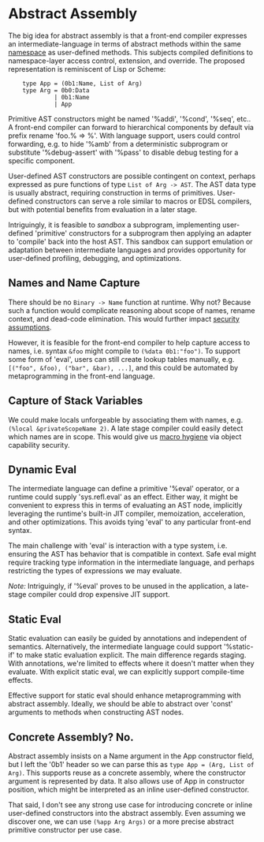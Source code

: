 # Abstract Assembly

The big idea for abstract assembly is that a front-end compiler expresses an intermediate-language in terms of abstract methods within the same [namespace](GlasProgNamespaces.md) as user-defined methods. This subjects compiled definitions to namespace-layer access control, extension, and override. The proposed representation is reminiscent of Lisp or Scheme:

        type App = (0b1:Name, List of Arg)
        type Arg = 0b0:Data
                 | 0b1:Name
                 | App

Primitive AST constructors might be named '%addi', '%cond', '%seq', etc.. A front-end compiler can forward to hierarchical components by default via prefix rename 'foo.% => %'. With language support, users could control forwarding, e.g. to hide '%amb' from a deterministic subprogram or substitute '%debug-assert' with '%pass' to disable debug testing for a specific component.

User-defined AST constructors are possible contingent on context, perhaps expressed as pure functions of type `List of Arg -> AST`. The AST data type is usually abstract, requiring construction in terms of primitives. User-defined constructors can serve a role similar to macros or EDSL compilers, but with potential benefits from evaluation in a later stage.

Intriguingly, it is feasible to *sandbox* a subprogram, implementing user-defined 'primitive' constructors for a subprogram then applying an adapter to 'compile' back into the host AST. This sandbox can support emulation or adaptation between intermediate languages and provides opportunity for user-defined profiling, debugging, and optimizations.

## Names and Name Capture

There should be no `Binary -> Name` function at runtime. Why not? Because such a function would complicate reasoning about scope of names, rename context, and dead-code elimination. This would further impact [security assumptions](https://en.wikipedia.org/wiki/Object-capability_model).

However, it is feasible for the front-end compiler to help capture access to names, i.e. syntax `&foo` might compile to `(%data 0b1:"foo")`. To support some form of 'eval', users can still create lookup tables manually, e.g. `[("foo", &foo), ("bar", &bar), ...]`, and this could be automated by metaprogramming in the front-end language.

## Capture of Stack Variables

We could make locals unforgeable by associating them with names, e.g. `(%local &privateScopeName 2)`. A late stage compiler could easily detect which names are in scope. This would give us [macro hygiene](https://en.wikipedia.org/wiki/Hygienic_macro) via object capability security.

## Dynamic Eval

The intermediate language can define a primitive '%eval' operator, or a runtime could supply 'sys.refl.eval' as an effect. Either way, it might be convenient to express this in terms of evaluating an AST node, implicitly leveraging the runtime's built-in JIT compiler, memoization, acceleration, and other optimizations. This avoids tying 'eval' to any particular front-end syntax.

The main challenge with 'eval' is interaction with a type system, i.e. ensuring the AST has behavior that is compatible in context. Safe eval might require tracking type information in the intermediate language, and perhaps restricting the types of expressions we may evaluate.

*Note:* Intriguingly, if '%eval' proves to be unused in the application, a late-stage compiler could drop expensive JIT support. 

## Static Eval

Static evaluation can easily be guided by annotations and independent of semantics. Alternatively, the intermediate language could support '%static-if' to make static evaluation explicit. The main difference regards staging. With annotations, we're limited to effects where it doesn't matter when they evaluate. With explicit static eval, we can explicitly support compile-time effects.

Effective support for static eval should enhance metaprogramming with abstract assembly. Ideally, we should be able to abstract over 'const' arguments to methods when constructing AST nodes. 

## Concrete Assembly? No.

Abstract assembly insists on a Name argument in the App constructor field, but I left the '0b1' header so we can parse this as `type App = (Arg, List of Arg)`. This supports reuse as a concrete assembly, where the constructor argument is represented by data. It also allows use of App in constructor position, which might be interpreted as an inline user-defined constructor.

That said, I don't see any strong use case for introducing concrete or inline user-defined constructors into the abstract assembly. Even assuming we discover one, we can use `(%app Arg Args)` or a more precise abstract primitive constructor per use case. 

